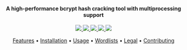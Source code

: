</h1><h4 align="center">A high-performance bcrypt hash cracking tool with multiprocessing support</h4><p align="center"> <a href="https://github.com/yourusername/bcrypt-cracker"> <img src="https://img.shields.io/github/stars/yourusername/bcrypt-cracker?color=yellow&style=flat-square"> </a> <a href="https://github.com/yourusername/bcrypt-cracker/releases/latest"> <img src="https://img.shields.io/github/v/release/yourusername/bcrypt-cracker?color=green&style=flat-square"> </a> <a href="https://www.python.org/downloads/"> <img src="https://img.shields.io/badge/Python-3.8%2B-blue?style=flat-square"> </a> <a href="https://github.com/yourusername/bcrypt-cracker/blob/main/LICENSE"> <img src="https://img.shields.io/badge/License-MIT-red?style=flat-square"> </a> <a href="https://github.com/yourusername/bcrypt-cracker/issues"> <img src="https://img.shields.io/github/issues/yourusername/bcrypt-cracker?color=blue&style=flat-square"> </a> </p><p align="center"> <a href="#features">Features</a> • <a href="#installation">Installation</a> • <a href="#usage">Usage</a> • <a href="#wordlists">Wordlists</a> • <a href="#legal-disclaimer">Legal</a> • <a href="#contributing">Contributing</a> </p>